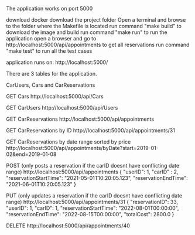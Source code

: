 The application works on port 5000

download docker
download the project folder
Open a terminal and browse to the folder where the Makefile is located
run command "make build" to download the image and build
run command "make run" to run the application
open a browser and go to http://localhost:5000/api/appointments to get all reservations
run command "make test" to run all the test cases

application runs on: http://localhost:5000/

There are 3 tables for the application.

CarUsers, Cars and CarReservations

GET Cars
http://localhost:5000/api/Cars

GET CarUsers
http://localhost:5000/api/Users

GET CarReservations
http://localhost:5000/api/appointments

GET CarReservations by ID
http://localhost:5000/api/appointments/31

GET CarReservations by date range sorted by price
http://localhost:5000/api/appointments/byDate?start=2019-01-02&end=2019-01-08

POST (only posts a reservation if the carID doesnt have conflicting date range)
http://localhost:5000/api/appointments
{
    "userID": 1,
    "carID" : 2,
    "reservationStartTime": "2021-05-01T10:20:05.123",
    "reservationEndTime": "2021-06-01T10:20:05.123"
}

PUT (only updates a reservation if the carID doesnt have conflicting date range)
http://localhost:5000/api/appointments/31
{
    "reservationID": 33,
    "userID": 1,
    "carID": 1,
    "reservationStartTime": "2022-08-01T00:00:00",
    "reservationEndTime": "2022-08-15T00:00:00",
    "totalCost": 2800.0
}

DELETE
http://localhost:5000/api/appointments/40



